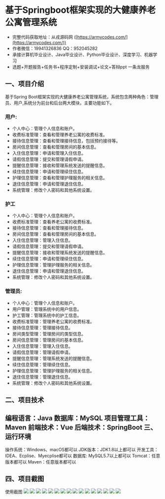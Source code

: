 基于Springboot框架实现的大健康养老公寓管理系统
=
- 完整代码获取地址：从戎源码网 ([https://armycodes.com/](https://armycodes.com/))
- 作者微信：19941326836  QQ：952045282 
- 承接计算机毕业设计、Java毕业设计、Python毕业设计、深度学习、机器学习
- 选题+开题报告+任务书+程序定制+安装调试+论文+答辩ppt 一条龙服务

一、项目介绍
---
基于Spring Boot框架实现的大健康养老公寓管理系统，系统包含两种角色：管理员、用户,系统分为前台和后台两大模块，主要功能如下。
### 用户:
- 个人中心：管理个人信息和账户。
- 收费标准管理：查看和管理养老公寓的收费标准。
- 接待信息管理：查看和管理接待信息，包括预约接待等。
- 房间信息管理：查看和管理房间的基本信息。
- 入住信息管理：申请和管理入住信息。
- 请假信息管理：提交和管理请假申请。
- 提醒信息管理：接收和管理系统发送的提醒信息。
- 续住信息管理：申请和管理续住信息。
- 护理信息管理：查看和管理护理服务的相关信息。
- 退住信息管理：申请和管理退住信息。
- 系统管理：修改个人密码和其他系统设置。
### 护工
- 个人中心：管理个人信息和账户。
- 收费标准管理：查看养老公寓的收费标准。
- 接待信息管理：查看和管理接待信息。
- 房间信息管理：查看和管理房间的基本信息。
- 入住信息管理：管理入住信息。
- 请假信息管理：提交和管理请假申请。
- 提醒信息管理：接收和管理系统发送的提醒信息。
- 续住信息管理：申请和管理续住信息。
- 护理信息管理：管理护理服务的相关信息。
- 退住信息管理：申请和管理退住信息。
- 系统管理：修改个人密码和其他系统设置。

  
### 管理员:
- 个人中心：管理个人信息和账户。
- 用户管理：管理系统中的用户信息。
- 护工管理：管理系统中的护工信息。
- 收费标准管理：管理养老公寓的收费标准。
- 接待信息管理：管理接待信息。
- 房间类型管理：管理房间的类型信息。
- 房间信息管理：管理房间的基本信息。
- 入住信息管理：管理入住信息。
- 请假信息管理：管理请假申请。
- 提醒信息管理：管理系统发送的提醒信息。
- 续住信息管理：管理续住信息。
- 护理信息管理：管理护理服务的相关信息。
- 退住信息管理：管理退住信息。
- 系统管理：修改个人密码和其他系统设置。

二、项目技术
---
编程语言：Java
数据库：MySQL
项目管理工具：Maven
前端技术：Vue
后端技术：SpringBoot
三、运行环境
---
操作系统：Windows、macOS都可以
JDK版本：JDK1.8以上都可以
开发工具：IDEA、Ecplise、Myecplise都可以
数据库: MySQL5.7以上都可以
Tomcat：任意版本都可以
Maven：任意版本都可以

四、项目截图
---
使用截图
![](image/1.png)
![](image/2.png)
![](image/3.png)
![](image/4.png)
![](image/5.png)
![](image/6.png)
![](image/7.png)
![](image/8.png)
![](image/9.png)
![](image/10.png)
![](image/11.png)
![](image/12.png)
![](image/13.png)
![](image/14.png)
![](image/15.png)
![](image/16.png)
